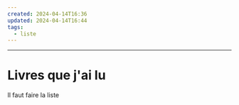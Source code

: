 ```yaml
---
created: 2024-04-14T16:36
updated: 2024-04-14T16:44
tags:
  - liste
---
```

---
# Livres que j'ai lu

Il faut faire la liste
